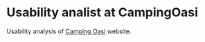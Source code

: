 # Usability analist at CampingOasi
Usability analysis of [Camping Oasi](https://www.campingoasi.com/) website.
